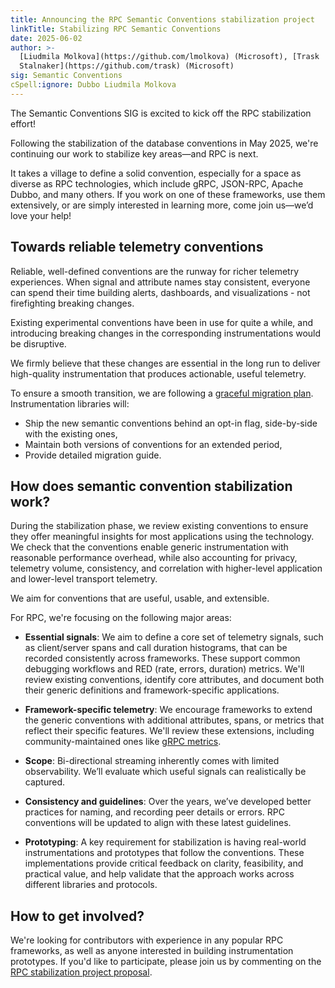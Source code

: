 ```yaml
---
title: Announcing the RPC Semantic Conventions stabilization project
linkTitle: Stabilizing RPC Semantic Conventions
date: 2025-06-02
author: >-
  [Liudmila Molkova](https://github.com/lmolkova) (Microsoft), [Trask
  Stalnaker](https://github.com/trask) (Microsoft)
sig: Semantic Conventions
cSpell:ignore: Dubbo Liudmila Molkova
---
```


The Semantic Conventions SIG is excited to kick off the RPC stabilization
effort!

Following the stabilization of the database conventions in May 2025, we're
continuing our work to stabilize key areas—and RPC is next.

It takes a village to define a solid convention, especially for a space as
diverse as RPC technologies, which include gRPC, JSON-RPC, Apache Dubbo, and
many others. If you work on one of these frameworks, use them extensively, or
are simply interested in learning more, come join us—we’d love your help!

## Towards reliable telemetry conventions

Reliable, well-defined conventions are the runway for richer telemetry
experiences. When signal and attribute names stay consistent, everyone can spend
their time building alerts, dashboards, and visualizations - not firefighting
breaking changes.

Existing experimental conventions have been in use for quite a while, and
introducing breaking changes in the corresponding instrumentations would be
disruptive.

We firmly believe that these changes are essential in the long run to deliver
high-quality instrumentation that produces actionable, useful telemetry.

To ensure a smooth transition, we are following a
[graceful migration plan](https://github.com/open-telemetry/semantic-conventions/blob/v1.34.0/docs/rpc/rpc-spans.md?plain=1#L26-L50).
Instrumentation libraries will:

- Ship the new semantic conventions behind an opt-in flag, side-by-side with the
  existing ones,
- Maintain both versions of conventions for an extended period,
- Provide detailed migration guide.

## How does semantic convention stabilization work?

During the stabilization phase, we review existing conventions to ensure they
offer meaningful insights for most applications using the technology. We check
that the conventions enable generic instrumentation with reasonable performance
overhead, while also accounting for privacy, telemetry volume, consistency, and
correlation with higher-level application and lower-level transport telemetry.

We aim for conventions that are useful, usable, and extensible.

For RPC, we're focusing on the following major areas:

- **Essential signals**: We aim to define a core set of telemetry signals, such
  as client/server spans and call duration histograms, that can be recorded
  consistently across frameworks. These support common debugging workflows and
  RED (rate, errors, duration) metrics. We'll review existing conventions,
  identify core attributes, and document both their generic definitions and
  framework-specific applications.

- **Framework-specific telemetry**: We encourage frameworks to extend the
  generic conventions with additional attributes, spans, or metrics that reflect
  their specific features. We'll review these extensions, including
  community-maintained ones like
  [gRPC metrics](https://grpc.io/docs/guides/opentelemetry-metrics/).

- **Scope**: Bi-directional streaming inherently comes with limited
  observability. We’ll evaluate which useful signals can realistically be
  captured.

- **Consistency and guidelines**: Over the years, we’ve developed better
  practices for naming, and recording peer details or errors. RPC conventions
  will be updated to align with these latest guidelines.

- **Prototyping**: A key requirement for stabilization is having real-world
  instrumentations and prototypes that follow the conventions. These
  implementations provide critical feedback on clarity, feasibility, and
  practical value, and help validate that the approach works across different
  libraries and protocols.

## How to get involved?

We're looking for contributors with experience in any popular RPC frameworks, as
well as anyone interested in building instrumentation prototypes. If you'd like
to participate, please join us by commenting on the
[RPC stabilization project proposal](https://github.com/open-telemetry/community/issues/1859).
